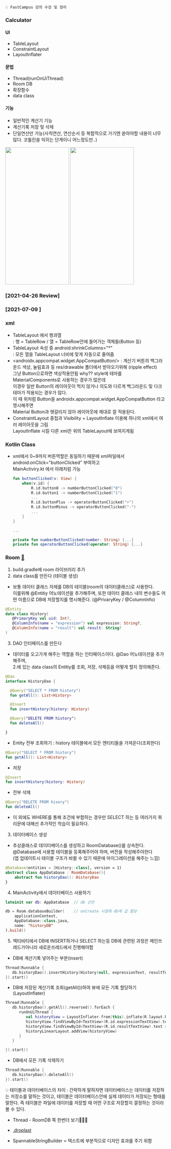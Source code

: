 ```💡 FastCampus 강의 수강 및 정리```

### Calculator

#### UI
+ TableLayout
+ ConstraintLayout
+ LayoutInflater

#### 문법
+ Thread(runOnUiThread)
+ Room DB
+ 확장함수
+ data class

#### 기능
+ 일반적인 계산기 기능
+ 계산기록 저장 및 삭제
+ 단일연산만 가능(사칙연산, 연산순서 등 복합적으로 가기엔 쏟아야할 내용이 너무 많다. 코틀린을 익히는 단계이니 어느정도만..)

<img src="https://user-images.githubusercontent.com/63087903/119833170-d86d1280-bf39-11eb-8b39-9355821f49da.jpg" width="200" height="430"> <img src="https://user-images.githubusercontent.com/63087903/119833184-da36d600-bf39-11eb-9ef5-a446b3eeaccc.jpg" width="200" height="430">

### [2021-04-26 Review]
### [2021-07-09 ]

### xml
+ TableLayout 에서 행과열  
  : 행 = TableRow / 열 = TableRow안에 들어가는 객체들(Button 등)  
+ TableLayout 속성 중 android:shrinkColumns="*"  
  : 모든 열을 TableLayout 너비에 맞게 자동으로 줄여줌
+ <androidx.appcompat.widget.AppCompatButton/>
  : 계산기 버튼의 백그라운드 색상, 눌림효과 등 res/drawable 폴더에서 받아오기위해 (ripple effect)  
  그냥 Button으로하면 색상적용안됨 why?? style에 테마를 MaterialComponents로 사용하는 경우가 많은데  
  이경우 일반 Button의 레이아웃이 먹지 않거나 의도와 다르게 백그라운드 및 다크테마가 적용되는 경우가 많다.  
  이 때 위처럼 Button을 androidx.appcompat.widget.AppCompatButton 라고 명시해주면  
  Material Button과 헷갈리지 않아 레이아웃에 제대로 잘 적용된다.  
+ ConstraintLayout 중첩과 Visibility + LayoutInflate 이용해 하나의 xml에서 여러 레이아웃을 그림  
  LayoutInflate 시킬 다른 xml은 위의 TableLayout에 보여지게됨 

### Kotlin Class
+ xml에서 0~9까지 버튼역할은 동일하기 때문에 xml파일에서 android:onClick="buttonClicked" 부여하고  
  MainActiviry.kt 에서 아래처럼 가능
  ```KOTLIN
  fun buttonClicked(v: View) {
      when(v.id) {
          R.id.button0 -> numberButtonClicked("0")
          R.id.button1 -> numberButtonClicked("1")
          ...
          R.id.buttonPlus -> operatorButtonClicked("+")
          R.id.buttonMinus -> operatorButtonClicked("-")
          ...
      }
  }
  
  ...
  
  private fun numberButtonClicked(number: String) {...}
  private fun operatorButtonClicked(operator: String) {...}
  ``` 
  
### Room [📌](https://developer.android.com/training/data-storage/room/defining-data?hl=ko)
1. build.gradle에 room 라이브러리 추가
2. data class를 만든다 (테이블 생성)  
  - 보통 데이터 클래스 자체를 DB의 테이블(room의 데이터클래스)로 사용한다.  
    이를위해 @Entitiy 어노테이션을 추가해주며, 또한 데이터 클래스 내의 변수들도 어떤 이름으로 DB에 저장할지를 명시해준다. (@PrivaryKey / @ColumnInfo)
  ```KOTLIN
  @Entity
  data class History(
     @PrimaryKey val uid: Int?,
     @ColumnInfo(name = "expression") val expression: String?,
     @ColumnInfo(name = "result") val result: String?
  )
  ```
3. DAO 인터페이스를 만든다
  - 데이터를 오고가게 해주는 역할을 하는 인터페이스이다. @Dao 어노테이션을 추가해주며,  
    2.에 있는 data class의 Entitiy를 조회, 저장, 삭제등을 어떻게 할지 정의해준다.
  ```KOTLIN
  @Dao
  interface HistoryDao {

    @Query("SELECT * FROM history")
    fun getAll(): List<History>

    @Insert
    fun insertHistory(history: History)

    @Query("DELETE FROM history")
    fun deleteAll()

  }
  ```
  - Entity 전부 조회하기 : history 테이블에서 모든 엔티티들을 가져온다(조회한다)
  ```KOTLIN
  @Query("SELECT * FROM history")
  fun getAll(): List<History>
  ```
  - 저장
  ```KOTLIN
  @Insert
  fun insertHistory(history: History)
  ```
  - 전부 삭제
  ```KOTLIN
  @Query("DELETE FROM hisory")
  fun deleteAll()
  ```
  - 이 외에도 WHERE를 통해 조건에 부합하는 경우만 SELECT 하는 등 여러가지 쿼리문에 대해선 추가적인 학습이 필요하다.

3. 데이터베이스 생성
  - 추상클래스로 데이터베이스를 생성하고 RoomDatabase()를 상속한다.  
    @Database에 사용할 테이블을 등록해주어야 하며, 버전을 작성해주야한다  
    (앱 업데이트시 테이블 구조가 바뀔 수 있기 때문에 마이그레이션을 해주는 느낌)
  ```KOTLIN
  @Database(entities = [History::class], version = 1)
  abstract class AppDatabase : RoomDatabase(){ 
      abstract fun historyDao(): HistoryDao
  }
  ```
4. MainActivity에서 데이터베이스 사용하기
  ```KOTLIN
  lateinit var db: AppDatabase  // db 선언
  
  db = Room.databaseBuilder(    // onCreate 시점에 db에 값 할당   
      applicationContext,
      AppDatabase::class.java,
      name: "historyDB"
  ).build()
  ```
5. 엑티비티에서 DB에 INSERT하거나 SELECT 하는등 DB에 관련된 과정은 메인쓰레드가아니라 새로운쓰레드에서 진행해야함
  - DB에 계산기록 넣어주는 부분(insert)
  ```KOTLIN
  Thread(Runnable {
     db.historyDao().insertHistory(History(null, expressionText, resultText))
  }).start()
  ```
  - DB에 저장된 계산기록 조회(getAll())하여 뷰에 모든 기록 할당하기(LayoutInflater)
  ```KOTLIN
  Thread(Runnable {
     db.historyDao().getAll().reversed().forEach {
        runOnUiThread {
           val historyView = LayoutInflater.from(this).inflate(R.layout.history_row, null, false)
           historyView.findViewById<TextView>(R.id.expressionTextView).text = it.expression
           historyView.findViewById<TextView>(R.id.resultTextView).text = "= ${it.result}"
           historyLinearLayout.addView(historyView)
        }
     }

  }).start()
  ```
  - DB에서 모든 기록 삭제하기
  ```KOTLIN
  Thread(Runnable {
     db.historyDao().deleteAll()
  }).start()
  ```
💡 테이블과 데이터베이스의 차이
  : 간략하게 말하자면 데이터베이스는 데이터를 저장하는 저장소를 말하는 것이고, 테이블은 데이터베이스안에 실제 데이터가 저장되는 형태를 말한다. 즉 테이블은 파일에 데이터를 저장할 때 어떤 구조로 저장할지 결정하는 것이라 볼 수 있다.
  
+ Thread - RoomDB 쪽 한번더 보기📌📌📌

+ [.droplast](https://iosroid.tistory.com/92)
+ SpannableStringBuilder = 텍스트에 부분적으로 디자인 효과를 주기 위함 
